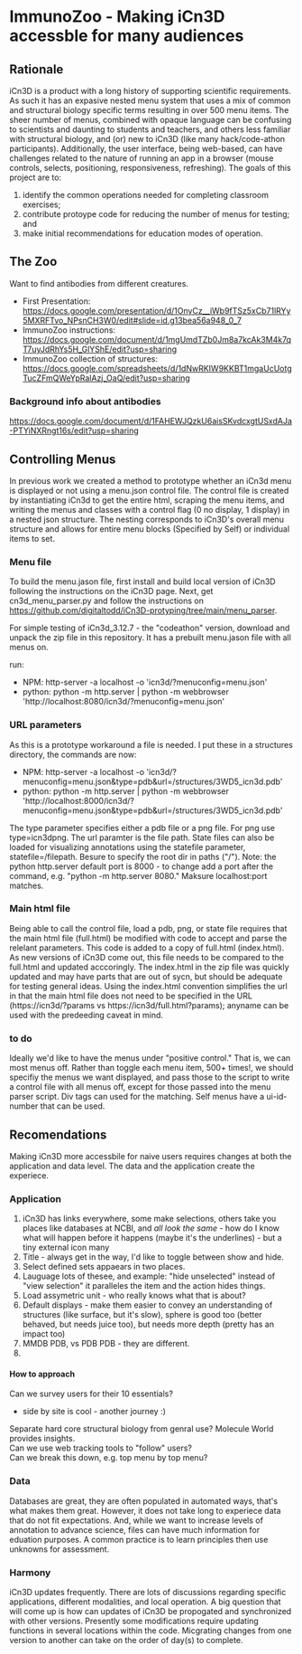 # ImmunoZoo - Making iCn3D accessble for many audiences
## Rationale
iCn3D is a product with a long history of supporting scientific requirements. As such it has an expasive nested menu system that uses a mix of common and structural biology specific terms resulting in over 500 menu items. The sheer number of menus, combined with opaque language can be confusing to scientists and daunting to students and teachers, and others less familiar with structural biology, and (or) new to iCn3D (like many hack/code-athon participants).   Additionally, the user interface, being web-based, can have challenges related to the nature of running an app in a browser (mouse controls, selects, positioning, responsiveness, refreshing). The goals of this project are to: 
1. identify the common operations needed for completing classroom exercises; 
2. contribute protoype code for reducing the number of menus for testing; and
3. make initial recommendations for education modes of operation.   

## The Zoo
Want to find antibodies from different creatures. 
* First Presentation:  https://docs.google.com/presentation/d/1OnyCz__iWb9fTSz5xCb71lRYy5MXRFTvo_NPsnCH3W0/edit#slide=id.g13bea56a948_0_7
* ImmunoZoo instructions: https://docs.google.com/document/d/1mgUmdTZb0Jm8a7kcAk3M4k7qT7uyJdRhYs5H_GlYShE/edit?usp=sharing
* ImmunoZoo collection of structures: https://docs.google.com/spreadsheets/d/1dNwRKIW9KKBT1mgaUcUotgTucZFmQWeYpRalAzj_OaQ/edit?usp=sharing

### Background info about antibodies
https://docs.google.com/document/d/1FAHEWJQzkU6aisSKvdcxgtUSxdAJa-PTYiNXRngt16s/edit?usp=sharing

## Controlling Menus
In previous work we created a method to prototype whether an iCn3d menu is displayed or not using a menu.json control file. The control file is created by instantiating iCn3d to get the entire html, scraping the menu items, and writing the menus and classes with a control flag (0 no display, 1 display) in a nested json structure. The nesting corresponds to iCn3D's overall menu structure and allows for entire menu blocks (Specified by Self) or individual items to set.  

### Menu file
To build the menu.jason file, first install and build local version of iCn3D following the instructions on the iCn3D page. 
Next, get cn3d_menu_parser.py and follow the instructions on https://github.com/digitaltodd/iCn3D-protyping/tree/main/menu_parser. 

For simple testing of iCn3d_3.12.7 - the "codeathon" version, download and unpack the zip file in this repository. It has a prebuilt menu.jason file with all menus on. 

run: 
* NPM:  http-server -a localhost -o 'icn3d/?menuconfig=menu.json'
* python: python -m http.server | python -m webbrowser 'http:<area>//localhost:8080/icn3d/?menuconfig=menu.json'

### URL parameters
As this is a prototype workaround a file is needed. I put these in a structures directory, the commands are now:
* NPM:  http-server -a localhost -o 'icn3d/?menuconfig=menu.json&type=pdb&url=/structures/3WD5_icn3d.pdb'
* python: python -m http.server | python -m webbrowser 'http:<area>//localhost:8000/icn3d/?menuconfig=menu.json&type=pdb&url=/structures/3WD5_icn3d.pdb'

The type parameter specifies either a pdb file or a png file. For png use type=icn3dpng. The url paramter is the file path. State files can also be loaded for visualizing annotations using the statefile parameter, statefile=/filepath. Besure to specify the root dir in paths ("/"). 
Note: the python http.server default port is 8000 - to change add a port after the command, e.g. "python -m http.server 8080." Maksure localhost:port matches. 

### Main html file
Being able to call the control file, load a pdb, png, or state file requires that the main html file (full.html) be modified with code to accept and parse the relelant parameters. This code is added to a copy of full.html (index.html). As new versions of iCn3D come out, this file needs to be compared to the full.html and updated acccoringly. The index.html in the zip file was quickly updated and may have parts that are out of sycn, but should be adequate for testing general ideas. Using the index.html convention simplifies the url in that the main html file does not need to be specified in the URL (https://icn3d/?params vs https://icn3d/full.html?params); anyname can be used with the predeeding caveat in mind.

### to do
Ideally we'd like to have the menus under "positive control." That is, we can most menus off. Rather than toggle each menu item, 500+ times!, we should specifiy the menus we want displayed, and pass those to the script to write a control file with all menus off, except for those passed into the menu parser script. Div tags can used for the matching. Self menus have a ui-id-number that can be used.  


## Recomendations
Making iCn3D more accessbile for naive users requires changes at both the application and data level. The data and the application create the experiece. 
### Application
1. iCn3D has links everywhere, some make selections, others take you places like databases at NCBI, and <em>all look the same</em> - how do I know what will happen before it happens (maybe it's the underlines) - but a tiny external icon many 
2. Title - always get in the way, I'd like to toggle between show and hide. 
3. Select defined sets appaears in two places. 
4. Lauguage lots of thesee, and example: "hide unselected" instead of "view selection" it paralleles the item and the action hides things.
5. Load assymetric unit - who really knows what that is about? 
6. Default displays - make them easier to convey an understanding of structures (like surface, but it's slow), sphere is good too (better behaved, but needs juice too), but needs more depth (pretty has an impact too)
7. MMDB PDB, vs PDB PDB - they are different. 
8. 

#### How to approach
Can we survey users for their 10 essentials? <br>
* side by site is cool - another journey :)

Separate hard core structural biology from genral use? Molecule World provides insights. <br>
Can we use web tracking tools to "follow" users? <br>
Can we break this down, e.g. top menu by top menu? <br>

### Data
Databases are great, they are often populated in automated ways, that's what makes them great. However, it does not take long to experiece data that do not fit expectations. And, while we want to increase levels of annotation to advance science, files can have much information for eduation purposes. A common practice is to learn principles then use unknowns for assessment.  

### Harmony
iCn3D updates frequently. There are lots of discussions regarding specific applications, different modalities, and local operation. A big question that will come up is how can updates of iCn3D be propogated and synchronized with other versions. Presently some modifications require updating functions in several locations within the code. Micgrating changes from one version to another can take on the order of day(s) to complete.  
